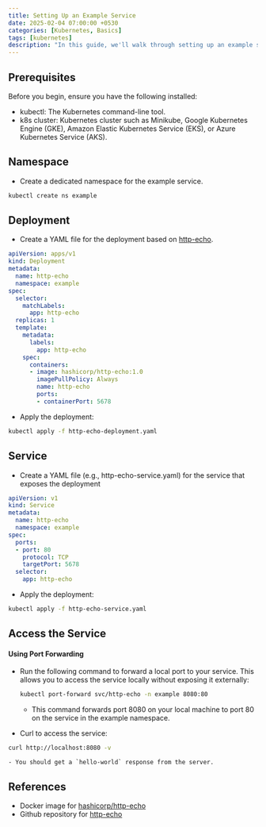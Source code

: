 ```yaml
---
title: Setting Up an Example Service
date: 2025-02-04 07:00:00 +0530
categories: [Kubernetes, Basics]
tags: [kubernetes]
description: "In this guide, we'll walk through setting up an example service in Kubernetes, covering key concepts like deployments, services, and pods."
---
```


## Prerequisites
Before you begin, ensure you have the following installed:
- kubectl: The Kubernetes command-line tool.
- k8s cluster: Kubernetes cluster such as Minikube, Google Kubernetes Engine (GKE), Amazon Elastic Kubernetes Service (EKS), or Azure Kubernetes Service (AKS).


## Namespace
- Create a dedicated namespace for the example service.

```sh
kubectl create ns example
```


## Deployment
- Create a YAML file for the deployment based on [http-echo](https://github.com/hashicorp/http-echo).

```yaml
apiVersion: apps/v1
kind: Deployment
metadata:
  name: http-echo
  namespace: example
spec:
  selector:
    matchLabels:
      app: http-echo
  replicas: 1
  template:
    metadata:
      labels:
        app: http-echo
    spec:
      containers:
      - image: hashicorp/http-echo:1.0
        imagePullPolicy: Always
        name: http-echo
        ports:
        - containerPort: 5678
```

- Apply the deployment:

```sh
kubectl apply -f http-echo-deployment.yaml
```

## Service
- Create a YAML file (e.g., http-echo-service.yaml) for the service that exposes the deployment

```yaml
apiVersion: v1
kind: Service
metadata:
  name: http-echo
  namespace: example
spec:
  ports:
  - port: 80
    protocol: TCP
    targetPort: 5678
  selector:
    app: http-echo
```

- Apply the deployment:

```sh
kubectl apply -f http-echo-service.yaml
```

## Access the Service
#### Using Port Forwarding
- Run the following command to forward a local port to your service. This allows you to access the service locally without exposing it externally:
  ```sh
  kubectl port-forward svc/http-echo -n example 8080:80
  ```
	- This command forwards port 8080 on your local machine to port 80 on the service in the example namespace.

-  Curl to access the service:
  ```sh
  curl http://localhost:8080 -v
  ```
	- You should get a `hello-world` response from the server.

## References
- Docker image for [hashicorp/http-echo](https://hub.docker.com/r/hashicorp/http-echo/tags)
- Github repository for [http-echo](https://hub.docker.com/r/hashicorp/http-echo/tags)
